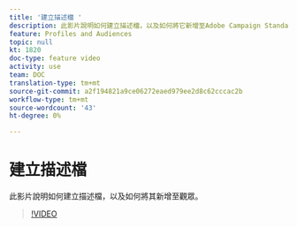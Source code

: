 ```yaml
---
title: '建立描述檔 '
description: 此影片說明如何建立描述檔，以及如何將它新增至Adobe Campaign Standard(ACS)的觀眾
feature: Profiles and Audiences
topic: null
kt: 1820
doc-type: feature video
activity: use
team: DOC
translation-type: tm+mt
source-git-commit: a2f194821a9ce06272eaed979ee2d8c62cccac2b
workflow-type: tm+mt
source-wordcount: '43'
ht-degree: 0%

---
```



# 建立描述檔

此影片說明如何建立描述檔，以及如何將其新增至觀眾。

>[!VIDEO](https://video.tv.adobe.com/v/25277/?quality=12)
